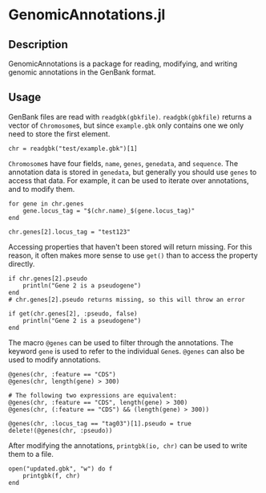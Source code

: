 # GenomicAnnotations.jl

## Description
GenomicAnnotations is a package for reading, modifying, and writing genomic annotations in the GenBank format.

## Usage
GenBank files are read with `readgbk(gbkfile)`. `readgbk(gbkfile)` returns a vector of `Chromosome`s, but since `example.gbk` only contains one we only need to store the first element.
```
chr = readgbk("test/example.gbk")[1]
```

`Chromosome`s have four fields, `name`, `genes`, `genedata`, and `sequence`. The annotation data is stored in `genedata`, but generally you should use `genes` to access that data. For example, it can be used to iterate over annotations, and to modify them.
```
for gene in chr.genes
    gene.locus_tag = "$(chr.name)_$(gene.locus_tag)"
end

chr.genes[2].locus_tag = "test123"
```

Accessing properties that haven't been stored will return missing. For this reason, it often makes more sense to use `get()` than to access the property directly.
```
if chr.genes[2].pseudo
    println("Gene 2 is a pseudogene")
end
# chr.genes[2].pseudo returns missing, so this will throw an error

if get(chr.genes[2], :pseudo, false)
    println("Gene 2 is a pseudogene")
end
```

The macro `@genes` can be used to filter through the annotations. The keyword `gene` is used to refer to the individual `Gene`s. `@genes` can also be used to modify annotations.
```
@genes(chr, :feature == "CDS")
@genes(chr, length(gene) > 300)

# The following two expressions are equivalent:
@genes(chr, :feature == "CDS", length(gene) > 300)
@genes(chr, (:feature == "CDS") && (length(gene) > 300))

@genes(chr, :locus_tag == "tag03")[1].pseudo = true
delete!(@genes(chr, :pseudo))
```

After modifying the annotations, `printgbk(io, chr)` can be used to write them to a file.
```
open("updated.gbk", "w") do f
    printgbk(f, chr)
end
```
